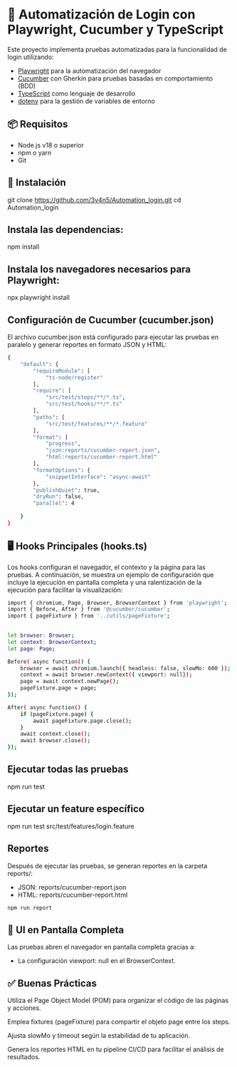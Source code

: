 # 🧪 Automatización de Login con Playwright, Cucumber y TypeScript

Este proyecto implementa pruebas automatizadas para la funcionalidad de login utilizando:

- [Playwright](https://playwright.dev/) para la automatización del navegador
- [Cucumber](https://cucumber.io/) con Gherkin para pruebas basadas en comportamiento (BDD)
- [TypeScript](https://www.typescriptlang.org/) como lenguaje de desarrollo
- [dotenv](https://www.npmjs.com/package/dotenv) para la gestión de variables de entorno

## 📦 Requisitos

- Node.js v18 o superior
- npm o yarn
- Git

## 🚀 Instalación

git clone https://github.com/3v4n5/Automation_login.git
cd Automation_login

## Instala las dependencias:
npm install

## Instala los navegadores necesarios para Playwright:
npx playwright install

## Configuración de Cucumber (cucumber.json)
El archivo cucumber.json está configurado para ejecutar las pruebas en paralelo y generar reportes en formato JSON y HTML:

```bash 
{
    "default": {
        "requireModule": [
            "ts-node/register"
        ],
        "require": [
            "src/test/steps/**/*.ts",
            "src/test/hooks/**/*.ts"
        ],
        "paths": [
            "src/test/features/**/*.feature"
        ],
        "format": [
            "progress",
            "json:reports/cucumber-report.json",
            "html:reports/cucumber-report.html"
        ],
        "formatOptions": {
            "snippetInterface": "async-await"
        },
        "publishQuiet": true,
        "dryRun": false,
        "parallel": 4
        
    }
}
```

## 🖥️ Hooks Principales (hooks.ts)
Los hooks configuran el navegador, el contexto y la página para las pruebas. A continuación, se muestra un ejemplo de configuración que incluye la ejecución en pantalla completa y una ralentización de la ejecución para facilitar la visualización:

```bash
import { chromium, Page, Browser, BrowserContext } from 'playwright';  
import { Before, After } from '@cucumber/cucumber';  
import { pageFixture } from '../utils/pageFixture';
 

let browser: Browser;
let context: BrowserContext;
let page: Page;

Before( async function() {
    browser = await chromium.launch({ headless: false, slowMo: 600 });
    context = await browser.newContext({ viewport: null});
    page = await context.newPage();
    pageFixture.page = page;  
});

After( async function() {
    if (pageFixture.page) {
        await pageFixture.page.close();
    }
    await context.close();
    await browser.close();
});
```
## Ejecutar todas las pruebas
npm run test

## Ejecutar un feature específico
npm run test src/test/features/login.feature

## Reportes
Después de ejecutar las pruebas, se generan reportes en la carpeta reports/:
- JSON: reports/cucumber-report.json
- HTML: reports/cucumber-report.html

```bash
npm run report
```
## 👀 UI en Pantalla Completa

Las pruebas abren el navegador en pantalla completa gracias a:

- La configuración viewport: null en el BrowserContext.

## ✅ Buenas Prácticas

Utiliza el Page Object Model (POM) para organizar el código de las páginas y acciones.

Emplea fixtures (pageFixture) para compartir el objeto page entre los steps.

Ajusta slowMo y timeout según la estabilidad de tu aplicación.

Genera los reportes HTML en tu pipeline CI/CD para facilitar el análisis de resultados.

 




